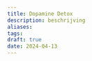 ```yaml
---
title: Dopamine Detox
description: beschrijving
aliases: 
tags: 
draft: true
date: 2024-04-13
---
```

